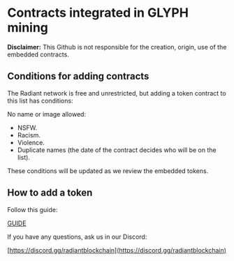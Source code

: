 # Contracts integrated in GLYPH mining

**Disclaimer:** This Github is not responsible for the creation, origin, use of the embedded contracts. 

## Conditions for adding contracts

The Radiant network is free and unrestricted, but adding a token contract to this list has conditions:

No name or image allowed:
- NSFW.
- Racism.
- Violence.
- Duplicate names (the date of the contract decides who will be on the list).

These conditions will be updated as we review the embedded tokens.

## How to add a token 

Follow this guide:

[GUIDE](Tokens/README.md)

If you have any questions, ask us in our Discord:

[https://discord.gg/radiantblockchain](https://discord.gg/radiantblockchain)


